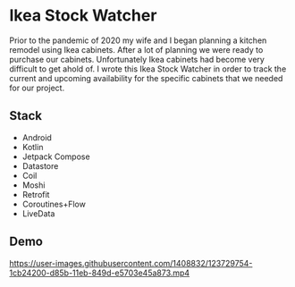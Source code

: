 # Ikea Stock Watcher

Prior to the pandemic of 2020 my wife and I began planning a kitchen remodel using Ikea cabinets. After a lot of planning we were ready to purchase our cabinets. Unfortunately Ikea cabinets had become very difficult to get ahold of. I wrote this Ikea Stock Watcher in order to track the current and upcoming availability for the specific cabinets that we needed for our project. 

## Stack
- Android
- Kotlin
- Jetpack Compose
- Datastore
- Coil
- Moshi
- Retrofit
- Coroutines+Flow
- LiveData

## Demo



https://user-images.githubusercontent.com/1408832/123729754-1cb24200-d85b-11eb-849d-e5703e45a873.mp4

